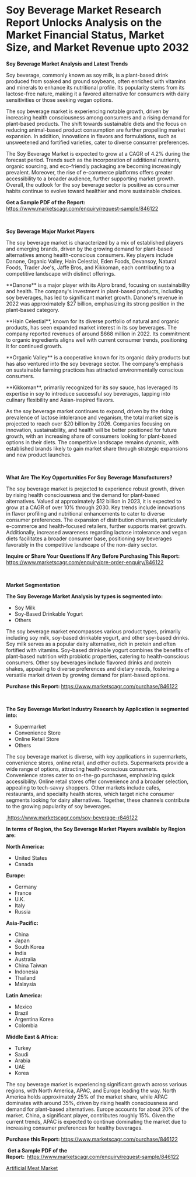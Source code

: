 <p><h1>Soy Beverage Market Research Report Unlocks Analysis on the Market Financial Status, Market Size, and Market Revenue upto 2032</h1></p><p><strong>Soy Beverage Market Analysis and Latest Trends</strong></p>
<p><p>Soy beverage, commonly known as soy milk, is a plant-based drink produced from soaked and ground soybeans, often enriched with vitamins and minerals to enhance its nutritional profile. Its popularity stems from its lactose-free nature, making it a favored alternative for consumers with dairy sensitivities or those seeking vegan options. </p><p>The soy beverage market is experiencing notable growth, driven by increasing health consciousness among consumers and a rising demand for plant-based products. The shift towards sustainable diets and the focus on reducing animal-based product consumption are further propelling market expansion. In addition, innovations in flavors and formulations, such as unsweetened and fortified varieties, cater to diverse consumer preferences. </p><p>The Soy Beverage Market is expected to grow at a CAGR of 4.2% during the forecast period. Trends such as the incorporation of additional nutrients, organic sourcing, and eco-friendly packaging are becoming increasingly prevalent. Moreover, the rise of e-commerce platforms offers greater accessibility to a broader audience, further supporting market growth. Overall, the outlook for the soy beverage sector is positive as consumer habits continue to evolve toward healthier and more sustainable choices.</p></p>
<p><strong>Get a Sample PDF of the Report:&nbsp;</strong> <a href="https://www.marketscagr.com/enquiry/request-sample/846122?utm_campaign=2041&utm_medium=2&utm_source=Github&utm_content=ia&utm_term=14022025&utm_id=soy-beverage">https://www.marketscagr.com/enquiry/request-sample/846122</a></p>
<p>&nbsp;</p>
<p><strong>Soy Beverage Major Market Players</strong></p>
<p><p>The soy beverage market is characterized by a mix of established players and emerging brands, driven by the growing demand for plant-based alternatives among health-conscious consumers. Key players include Danone, Organic Valley, Hain Celestial, Eden Foods, Devansoy, Natural Foods, Trader Joe's, Jaffe Bros, and Kikkoman, each contributing to a competitive landscape with distinct offerings.</p><p>**Danone** is a major player with its Alpro brand, focusing on sustainability and health. The company's investment in plant-based products, including soy beverages, has led to significant market growth. Danone's revenue in 2022 was approximately $27 billion, emphasizing its strong position in the plant-based category.</p><p>**Hain Celestial**, known for its diverse portfolio of natural and organic products, has seen expanded market interest in its soy beverages. The company reported revenues of around $668 million in 2022. Its commitment to organic ingredients aligns well with current consumer trends, positioning it for continued growth.</p><p>**Organic Valley** is a cooperative known for its organic dairy products but has also ventured into the soy beverage sector. The company's emphasis on sustainable farming practices has attracted environmentally conscious consumers.</p><p>**Kikkoman**, primarily recognized for its soy sauce, has leveraged its expertise in soy to introduce successful soy beverages, tapping into culinary flexibility and Asian-inspired flavors.</p><p>As the soy beverage market continues to expand, driven by the rising prevalence of lactose intolerance and veganism, the total market size is projected to reach over $20 billion by 2026. Companies focusing on innovation, sustainability, and health will be better positioned for future growth, with an increasing share of consumers looking for plant-based options in their diets. The competitive landscape remains dynamic, with established brands likely to gain market share through strategic expansions and new product launches.</p></p>
<p>&nbsp;</p>
<p><strong>What Are The Key Opportunities For Soy Beverage Manufacturers?</strong></p>
<p><p>The soy beverage market is projected to experience robust growth, driven by rising health consciousness and the demand for plant-based alternatives. Valued at approximately $12 billion in 2023, it is expected to grow at a CAGR of over 10% through 2030. Key trends include innovations in flavor profiling and nutritional enhancements to cater to diverse consumer preferences. The expansion of distribution channels, particularly e-commerce and health-focused retailers, further supports market growth. Additionally, increased awareness regarding lactose intolerance and vegan diets facilitates a broader consumer base, positioning soy beverages favorably in the competitive landscape of the non-dairy sector.</p></p>
<p><strong>Inquire or Share Your Questions If Any Before Purchasing This Report:</strong> <a href="https://www.marketscagr.com/enquiry/pre-order-enquiry/846122?utm_campaign=2041&utm_medium=2&utm_source=Github&utm_content=ia&utm_term=14022025&utm_id=soy-beverage">https://www.marketscagr.com/enquiry/pre-order-enquiry/846122</a></p>
<p>&nbsp;</p>
<p><strong>Market Segmentation</strong></p>
<p><strong>The Soy Beverage Market Analysis by types is segmented into:</strong></p>
<p><ul><li>Soy Milk</li><li>Soy-Based Drinkable Yogurt</li><li>Others</li></ul></p>
<p><p>The soy beverage market encompasses various product types, primarily including soy milk, soy-based drinkable yogurt, and other soy-based drinks. Soy milk serves as a popular dairy alternative, rich in protein and often fortified with vitamins. Soy-based drinkable yogurt combines the benefits of plant-based nutrition with probiotic properties, catering to health-conscious consumers. Other soy beverages include flavored drinks and protein shakes, appealing to diverse preferences and dietary needs, fostering a versatile market driven by growing demand for plant-based options.</p></p>
<p><strong>Purchase this Report:&nbsp;</strong><a href="https://www.marketscagr.com/purchase/846122?utm_campaign=2041&utm_medium=2&utm_source=Github&utm_content=ia&utm_term=14022025&utm_id=soy-beverage">https://www.marketscagr.com/purchase/846122</a></p>
<p>&nbsp;</p>
<p><strong>The Soy Beverage Market Industry Research by Application is segmented into:</strong></p>
<p><ul><li>Supermarket</li><li>Convenience Store</li><li>Online Retail Store</li><li>Others</li></ul></p>
<p><p>The soy beverage market is diverse, with key applications in supermarkets, convenience stores, online retail, and other outlets. Supermarkets provide a wide range of options, attracting health-conscious consumers. Convenience stores cater to on-the-go purchases, emphasizing quick accessibility. Online retail stores offer convenience and a broader selection, appealing to tech-savvy shoppers. Other markets include cafes, restaurants, and specialty health stores, which target niche consumer segments looking for dairy alternatives. Together, these channels contribute to the growing popularity of soy beverages.</p></p>
<p><a href="https://www.marketscagr.com/soy-beverage-r846122?utm_campaign=2041&utm_medium=2&utm_source=Github&utm_content=ia&utm_term=14022025&utm_id=soy-beverage">&nbsp;https://www.marketscagr.com/soy-beverage-r846122</a></p>
<p><strong>In terms of Region, the Soy Beverage Market Players available by Region are:</strong></p>
<p>
    <p> <strong> North America: </strong>
        <ul>
            <li>United States</li>
            <li>Canada</li>
        </ul>
        </p> 
    <p> <strong> Europe: </strong>
        <ul>
            <li>Germany</li>
            <li>France</li>
            <li>U.K.</li>
            <li>Italy</li>
            <li>Russia</li>
        </ul>
        </p> 
    <p> <strong> Asia-Pacific: </strong>
        <ul>
            <li>China</li>
            <li>Japan</li>
            <li>South Korea</li>
            <li>India</li>
            <li>Australia</li>
            <li>China Taiwan</li>
            <li>Indonesia</li>
            <li>Thailand</li>
            <li>Malaysia</li>
        </ul>
        </p> 
    <p> <strong> Latin America: </strong>
        <ul>
            <li>Mexico</li>
            <li>Brazil</li>
            <li>Argentina Korea</li>
            <li>Colombia</li>
        </ul>
        </p> 
    <p> <strong> Middle East & Africa: </strong>
        <ul>
            <li>Turkey</li>
            <li>Saudi</li>
            <li>Arabia</li>
            <li>UAE</li>
            <li>Korea</li>
        </ul>
    </p>
    </p>
<p><p>The soy beverage market is experiencing significant growth across various regions, with North America, APAC, and Europe leading the way. North America holds approximately 25% of the market share, while APAC dominates with around 35%, driven by rising health consciousness and demand for plant-based alternatives. Europe accounts for about 20% of the market. China, a significant player, contributes roughly 15%. Given the current trends, APAC is expected to continue dominating the market due to increasing consumer preferences for healthy beverages.</p></p>
<p><strong>Purchase this Report: </strong><a href="https://www.marketscagr.com/purchase/846122?utm_campaign=2041&utm_medium=2&utm_source=Github&utm_content=ia&utm_term=14022025&utm_id=soy-beverage">https://www.marketscagr.com/purchase/846122</a></p>
<p>&nbsp;<strong>Get a Sample PDF of the Report:&nbsp;&nbsp;</strong><a href="https://www.marketscagr.com/enquiry/request-sample/846122?utm_campaign=2041&utm_medium=2&utm_source=Github&utm_content=ia&utm_term=14022025&utm_id=soy-beverage">https://www.marketscagr.com/enquiry/request-sample/846122</a></p>
<p><strong></strong></p>
<p><p><a href="https://github.com/ashepherd82/Market-Research-Report-List-7/blob/main/artificial-meat-market.md?utm_campaign=2041&utm_medium=2&utm_source=Github&utm_content=ia&utm_term=14022025&utm_id=soy-beverage">Artificial Meat Market</a></p></p>